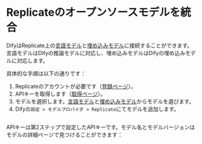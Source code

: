 # Replicateのオープンソースモデルを統合

DifyはReplicate上の[言語モデル](https://replicate.com/collections/language-models)と[埋め込みモデル](https://replicate.com/collections/embedding-models)に接続することができます。言語モデルはDifyの推論モデルに対応し、埋め込みモデルはDifyの埋め込みモデルに対応します。

具体的な手順は以下の通りです：

1. Replicateのアカウントが必要です（[登録ページ](https://replicate.com/signin?next=/docs)）。
2. APIキーを取得します（[取得ページ](https://replicate.com/account/api-tokens)）。
3. モデルを選択します。[言語モデル](https://replicate.com/collections/language-models)と[埋め込みモデル](https://replicate.com/collections/embedding-models)からモデルを選びます。
4. Difyの`設定 > モデルプロバイダ > Replicate`にてモデルを追加します。

<figure><img src="../../../img/jp-replicate-model.png" alt=""><figcaption></figcaption></figure>

APIキーは第2ステップで設定したAPIキーです。モデル名とモデルバージョンはモデルの詳細ページで見つけることができます：

<figure><img src="../../.gitbook/assets/image (5) (1) (1) (1) (1).png" alt=""><figcaption></figcaption></figure>